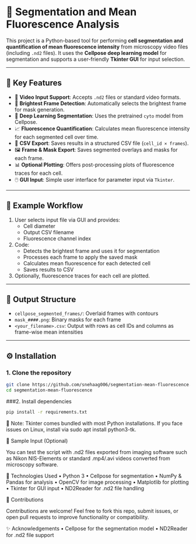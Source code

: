 # 🧪 Segmentation and Mean Fluorescence Analysis

This project is a Python-based tool for performing **cell segmentation and quantification of mean fluorescence intensity** from microscopy video files (including `.nd2` files). It uses the **Cellpose deep learning model** for segmentation and supports a user-friendly **Tkinter GUI** for input selection.

---

## 🎯 Key Features

- 📁 **Video Input Support**: Accepts `.nd2` files or standard video formats.
- 🔬 **Brightest Frame Detection**: Automatically selects the brightest frame for mask generation.
- 🧠 **Deep Learning Segmentation**: Uses the pretrained `cyto` model from Cellpose.
- 📈 **Fluorescence Quantification**: Calculates mean fluorescence intensity for each segmented cell over time.
- 📝 **CSV Export**: Saves results in a structured CSV file (`cell_id × frames`).
- 🖼️ **Frame & Mask Export**: Saves segmented overlays and masks for each frame.
- 📊 **Optional Plotting**: Offers post-processing plots of fluorescence traces for each cell.
- 🖱️ **GUI Input**: Simple user interface for parameter input via `Tkinter`.

---

## 🚀 Example Workflow

1. User selects input file via GUI and provides:
   - Cell diameter
   - Output CSV filename
   - Fluorescence channel index
2. Code:
   - Detects the brightest frame and uses it for segmentation
   - Processes each frame to apply the saved mask
   - Calculates mean fluorescence for each detected cell
   - Saves results to CSV
3. Optionally, fluorescence traces for each cell are plotted.

---

## 📂 Output Structure

- `cellpose_segmented_frames/`: Overlaid frames with contours
- `mask_####.png`: Binary masks for each frame
- `<your_filename>.csv`: Output with rows as cell IDs and columns as frame-wise mean intensities

---

## ⚙️ Installation

### 1. Clone the repository
```bash
git clone https://github.com/snehaag006/segmentation-mean-fluorescence.git
cd segmentation-mean-fluorescence
```

###2. Install dependencies
```bash
pip install -r requirements.txt
```
📌 Note: Tkinter comes bundled with most Python installations. If you face issues on Linux, install via sudo apt install python3-tk.

🧪 Sample Input (Optional)

You can test the script with .nd2 files exported from imaging software such as Nikon NIS-Elements or standard .mp4/.avi videos converted from microscopy software.

🧠 Technologies Used
	•	Python 3
	•	Cellpose for segmentation
	•	NumPy & Pandas for analysis
	•	OpenCV for image processing
	•	Matplotlib for plotting
	•	Tkinter for GUI input
	•	ND2Reader for .nd2 file handling

 🙌 Contributions

Contributions are welcome! Feel free to fork this repo, submit issues, or open pull requests to improve functionality or compatibility.

✨ Acknowledgements
	•	Cellpose for the segmentation model
	•	ND2Reader for .nd2 file support
